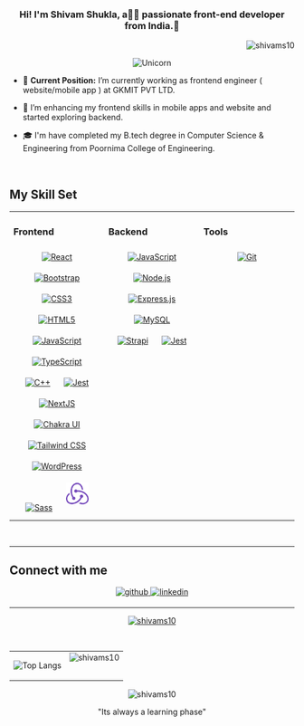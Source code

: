  ### <div align="center">Hi! I'm Shivam Shukla, a👨‍💻 passionate front-end developer from India.🚀</div>  
  <p align="right"> <img src="https://komarev.com/ghpvc/?username=shivams10&label=Profile%20views&color=0e75b6&style=flat" alt="shivams10" /> </p>


<div align="center">
  <img style={{border-radius: 250px}}  width=300px alt="Unicorn" src="https://i.pinimg.com/originals/73/59/b6/7359b683be08fab1a49f448325f3880e.jpg" />
</div>  
    

- 🔭 <b>Current Position:</b>
  I’m currently working as frontend engineer ( website/mobile app ) at GKMIT PVT LTD.  
  

- 🌱 I’m enhancing my frontend skills in mobile apps and website and started exploring backend.   
  

- 🎓 I'm have completed my B.tech degree in Computer Science & Engineering from Poornima College of Engineering.
  

<br/>  


## My Skill Set  
<table><tr><td valign="top" width="33%">



### Frontend  
<div align="center">  
<a href="https://reactjs.org/" target="_blank"><img style="margin: 10px" src="https://profilinator.rishav.dev/skills-assets/react-original-wordmark.svg" alt="React" height="50" /></a>  
<a href="https://getbootstrap.com/docs/3.4/javascript/" target="_blank"><img style="margin: 10px" src="https://profilinator.rishav.dev/skills-assets/bootstrap-plain.svg" alt="Bootstrap" height="50" /></a>  
<a href="https://www.w3schools.com/css/" target="_blank"><img style="margin: 10px" src="https://profilinator.rishav.dev/skills-assets/css3-original-wordmark.svg" alt="CSS3" height="50" /></a>  
<a href="https://en.wikipedia.org/wiki/HTML5" target="_blank"><img style="margin: 10px" src="https://profilinator.rishav.dev/skills-assets/html5-original-wordmark.svg" alt="HTML5" height="50" /></a>  
<a href="https://www.javascript.com/" target="_blank"><img style="margin: 10px" src="https://profilinator.rishav.dev/skills-assets/javascript-original.svg" alt="JavaScript" height="50" /></a>  
<a href="https://www.typescriptlang.org/" target="_blank"><img style="margin: 10px" src="https://profilinator.rishav.dev/skills-assets/typescript-original.svg" alt="TypeScript" height="50" /></a>  
<a href="https://www.cplusplus.com/" target="_blank"><img style="margin: 10px" src="https://profilinator.rishav.dev/skills-assets/cplusplus-original.svg" alt="C++" height="50" /></a>  
<a href="https://www.jestjs.io/" target="_blank"><img style="margin: 10px" src="https://profilinator.rishav.dev/skills-assets/jest.svg" alt="Jest" height="50" /></a>  
<a href="https://nextjs.org/" target="_blank"><img style="margin: 10px" src="https://profilinator.rishav.dev/skills-assets/nextjs.png" alt="NextJS" height="50" /></a>  
<a href="https://chakra-ui.com/" target="_blank"><img style="margin: 10px" src="https://profilinator.rishav.dev/skills-assets/chakraui.png" alt="Chakra UI" height="50" /></a>  
<a href="https://www.tailwindcss.com/" target="_blank"><img style="margin: 10px" src="https://profilinator.rishav.dev/skills-assets/tailwindcss.svg" alt="Tailwind CSS" height="50" /></a>  
<a href="https://wordpress.com/" target="_blank"><img style="margin: 10px" src="https://profilinator.rishav.dev/skills-assets/wordpress.png" alt="WordPress" height="50" /></a>  
<a href="https://sass-lang.com/" target="_blank"><img style="margin: 10px" src="https://profilinator.rishav.dev/skills-assets/sass-original.svg" alt="Sass" height="50" /></a>  
 <a href="https://redux.js.org" target="_blank" rel="noreferrer"> <img style="margin: 10px"  src="https://raw.githubusercontent.com/devicons/devicon/master/icons/redux/redux-original.svg" alt="redux" height="40"/> </a> 
</div>

</td><td valign="top" width="33%">



### Backend  
<div align="center">  
<a href="https://www.javascript.com/" target="_blank"><img style="margin: 10px" src="https://profilinator.rishav.dev/skills-assets/javascript-original.svg" alt="JavaScript" height="50" /></a>  
<a href="https://nodejs.org/" target="_blank"><img style="margin: 10px" src="https://profilinator.rishav.dev/skills-assets/nodejs-original-wordmark.svg" alt="Node.js" height="50" /></a>  
<a href="https://expressjs.com/" target="_blank"><img style="margin: 10px" src="https://profilinator.rishav.dev/skills-assets/express-original-wordmark.svg" alt="Express.js" height="50" /></a>  
<a href="https://www.mysql.com/" target="_blank"><img style="margin: 10px" src="https://profilinator.rishav.dev/skills-assets/mysql-original-wordmark.svg" alt="MySQL" height="50" /></a>  
<a href="https://www.strapi.io/" target="_blank"><img style="margin: 10px" src="https://profilinator.rishav.dev/skills-assets/strapi.svg" alt="Strapi" height="50" /></a>  
<a href="https://www.jestjs.io/" target="_blank"><img style="margin: 10px" src="https://profilinator.rishav.dev/skills-assets/jest.svg" alt="Jest" height="50" /></a>  
</div>

</td><td valign="top" width="33%">



### Tools  
<div align="center">  
<a href="https://github.com/" target="_blank"><img style="margin: 10px" src="https://profilinator.rishav.dev/skills-assets/git-scm-icon.svg" alt="Git" height="50" /></a>  
</div>

</td></tr></table>  

<br/>  

----

## Connect with me  
<div align="center">
<a href="https://github.com/shivams10" target="_blank">
<img src=https://img.shields.io/badge/github-%2324292e.svg?&style=for-the-badge&logo=github&logoColor=white alt=github style="margin-bottom: 5px;" />
</a>
<a href="https://linkedin.com/in/shivam-shukla-4b870b1b3" target="_blank">
<img src=https://img.shields.io/badge/linkedin-%231E77B5.svg?&style=for-the-badge&logo=linkedin&logoColor=white alt=linkedin style="margin-bottom: 5px;" />
</a>  
</div>  
  

----

<p align="center"> <a href="https://github.com/ryo-ma/github-profile-trophy"><img src="https://github-profile-trophy.vercel.app/?username=shivams10&theme=darkhub" alt="shivams10" /></a> </p>


<br/>

<table align="center">
  <tr>
<td valign="top">

![Top Langs](https://github-readme-stats.vercel.app/api/top-langs/?username=shivams10&layout=pie&theme=dark)
</td>
<td valign="top">
<img src="https://github-readme-stats.vercel.app/api?username=shivams10&theme=dark&show_icons=true&locale=en&radfasf&arasfda" alt="shivams10" />
</td>  
  </tr>

</table>  

<div align="center">
<p><img align="center" src="https://github-readme-streak-stats.herokuapp.com/?user=shivams10&theme=dark" alt="shivams10" /></p>
<p>"Its always a learning phase"</p>
</div>
